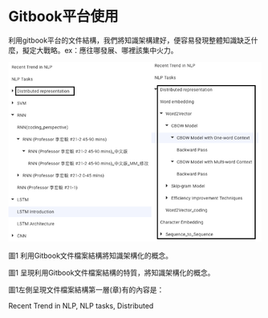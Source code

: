 # Gitbook平台使用

利用gitbook平台的文件結構，我們將知識架構建好，便容易發現整體知識缺乏什麼，擬定大戰略。ex：應往哪發展、哪裡該集中火力。

![](/assets/document_file_structure.png)

圖1 利用Gitbook文件檔案結構將知識架構化的概念。

圖1 呈現利用Gitbook文件檔案結構的特質，將知識架構化的概念。

圖1左側呈現文件檔案結構第一層\(章\)有的內容是：

Recent Trend in NLP, NLP tasks, Distributed

